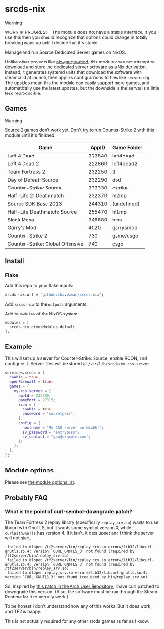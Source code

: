 # srcds-nix
<!--
  EDIT build-readme.nix INSTEAD OF THIS FILE

  nix-shell build-readme.nix
-->

> [!WARNING]
> WORK IN PROGRESS - The module does not have a stable interface. If you use this then you should recognize that options could change in totally breaking ways up until I decide that it's stable.

Manage and run Source Dedicated Server games on NixOS.

Unlike other projects like [nix-garrys-mod](https://github.com/TGRCdev/nix-garrys-mod), this module does not attempt to download and store the dedicated server software as a Nix derivation. Instead, it generates systemd units that download the software with steamcmd at launch, then applies configurations to files like `server.cfg`. The upsides mean this the module can easily support more games, and automatically use the latest updates, but the downside is the server is a little less reproducible.

## Games

> [!WARNING]
> Source 2 games don't work yet. Don't try to run Counter-Strike 2 with this module until it's finished.

| Game | AppID | Game Folder |
| --- | --- | --- |
| Left 4 Dead | 222840 | left4dead |
| Left 4 Dead 2 | 222860 | left4dead2 |
| Team Fortress 2 | 232250 | tf |
| Day of Defeat: Source | 232290 | dod |
| Counter-Strike: Source | 232330 | cstrike |
| Half-Life 2: Deathmatch | 232370 | hl2mp |
| Source SDK Base 2013 | 244310 | (undefined) |
| Half-Life Deathmatch: Source | 255470 | hl1mp |
| Black Mesa | 346680 | bms |
| Garry's Mod | 4020 | garrysmod |
| Counter-Strike 2 | 730 | game/csgo |
| Counter-Strike: Global Offensive | 740 | csgo |

## Install

### Flake

Add this repo to your flake inputs:
```nix
srcds-nix.url = "github:ihaveamac/srcds.nix";
```

Add `srcds-nix` to the `outputs` arguments.

Add to `modules` of the NixOS system:
```
modules = [
  srcds-nix.nixosModules.default
];
```

## Example

This will set up a server for Counter-Strike: Source, enable RCON, and configure it. Server files will be stored at `/var/lib/srcds/my-css-server`.

```nix
services.srcds = {
  enable = true;
  openFirewall = true;
  games = {
    my-css-server = {
      appId = 232330;
      gamePort = 27015;
      rcon = {
        enable = true;
        password = "secretpass";
      };
      config = {
        hostname = "My CSS server on NixOS!";
        sv_password = "entrypass";
        sv_contact = "you@example.com";
      };
    };
  };
};
```

## Module options

Please see [the module options list](OPTIONS.md).

## Probably FAQ

### What is the point of curl-symbol-downgrade.patch?

The Team Fortress 2 replay library (specifically `replay_srv.so`) wants to use libcurl with GnuTLS, but it wants some symbol version 3, while `curlWithGnuTls` has version 4. If it isn't, it gets upset and I think the server will not start.

```
 failed to dlopen /tf2server/bin/replay_srv.so error=/lib32/libcurl-gnutls.so.4: version `CURL_GNUTLS_3' not found (required by /tf2server/bin/replay_srv.so)
 failed to dlopen /tf2server/bin/replay_srv.so error=/lib32/libcurl-gnutls.so.4: version `CURL_GNUTLS_3' not found (required by /tf2server/bin/replay_srv.so)
 failed to dlopen replay_srv.so error=/lib32/libcurl-gnutls.so.4: version `CURL_GNUTLS_3' not found (required by bin/replay_srv.so)

```

So, inspired by [this patch in the Arch User Repository](https://aur.archlinux.org/cgit/aur.git/tree/03_keep_symbols_compat.patch?h=libcurl3-gnutls), I have curl patched to downgrade this version. (Also, the software must be run through the Steam Runtime for it to actually work.)

To be honest I don't understand how any of this works. But it does work, and TF2 is happy.

This is not actually required for any other srcds games as far as I know.
